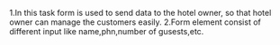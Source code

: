 1.In this task form is used to send data to the hotel owner, so that hotel owner can manage the customers easily.
2.Form element consist of different input like  name,phn,number of gusests,etc.
